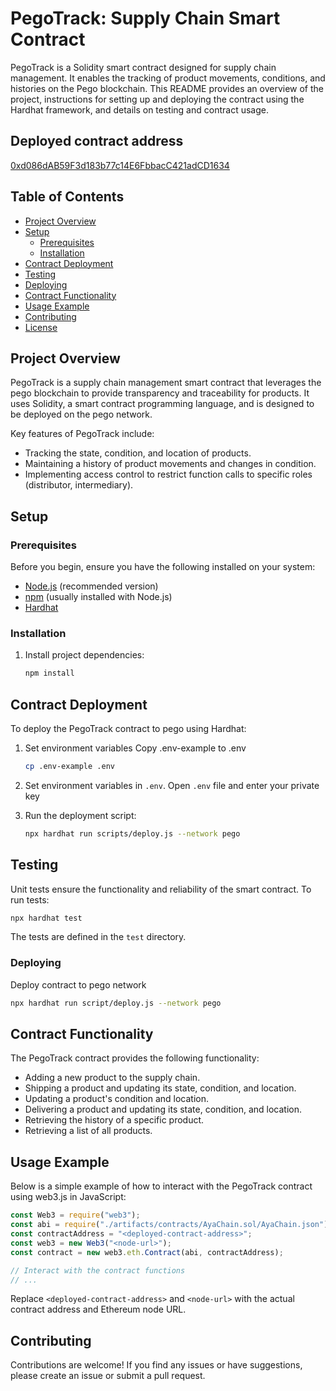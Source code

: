 # PegoTrack: Supply Chain Smart Contract

PegoTrack is a Solidity smart contract designed for supply chain management. It enables the tracking of product movements, conditions, and histories on the Pego blockchain. This README provides an overview of the project, instructions for setting up and deploying the contract using the Hardhat framework, and details on testing and contract usage.

## Deployed contract address

[0xd086dAB59F3d183b77c14E6FbbacC421adCD1634](https://scan.pego.network/address/0xd086dAB59F3d183b77c14E6FbbacC421adCD1634/)

## Table of Contents

- [Project Overview](#project-overview)
- [Setup](#setup)
  - [Prerequisites](#prerequisites)
  - [Installation](#installation)
- [Contract Deployment](#contract-deployment)
- [Testing](#testing)
- [Deploying](#deploying)
- [Contract Functionality](#contract-functionality)
- [Usage Example](#usage-example)
- [Contributing](#contributing)
- [License](#license)

## Project Overview

PegoTrack is a supply chain management smart contract that leverages the pego blockchain to provide transparency and traceability for products. It uses Solidity, a smart contract programming language, and is designed to be deployed on the pego network.

Key features of PegoTrack include:

- Tracking the state, condition, and location of products.
- Maintaining a history of product movements and changes in condition.
- Implementing access control to restrict function calls to specific roles (distributor, intermediary).

## Setup

### Prerequisites

Before you begin, ensure you have the following installed on your system:

- [Node.js](https://nodejs.org/) (recommended version)
- [npm](https://www.npmjs.com/) (usually installed with Node.js)
- [Hardhat](https://hardhat.org/)

### Installation

1. Install project dependencies:

   ```bash
   npm install
   ```

## Contract Deployment

To deploy the PegoTrack contract to pego using Hardhat:

1. Set environment variables
   Copy .env-example to .env
   ```bash
   cp .env-example .env
   ```
2. Set environment variables in `.env`.
   Open `.env` file and enter your private key
3. Run the deployment script:

   ```bash
   npx hardhat run scripts/deploy.js --network pego
   ```

## Testing

Unit tests ensure the functionality and reliability of the smart contract. To run tests:

```bash
npx hardhat test
```

The tests are defined in the `test` directory.

### Deploying

Deploy contract to pego network

```bash
npx hardhat run script/deploy.js --network pego
```

## Contract Functionality

The PegoTrack contract provides the following functionality:

- Adding a new product to the supply chain.
- Shipping a product and updating its state, condition, and location.
- Updating a product's condition and location.
- Delivering a product and updating its state, condition, and location.
- Retrieving the history of a specific product.
- Retrieving a list of all products.

## Usage Example

Below is a simple example of how to interact with the PegoTrack contract using web3.js in JavaScript:

```javascript
const Web3 = require("web3");
const abi = require("./artifacts/contracts/AyaChain.sol/AyaChain.json").abi;
const contractAddress = "<deployed-contract-address>";
const web3 = new Web3("<node-url>");
const contract = new web3.eth.Contract(abi, contractAddress);

// Interact with the contract functions
// ...
```

Replace `<deployed-contract-address>` and `<node-url>` with the actual contract address and Ethereum node URL.

## Contributing

Contributions are welcome! If you find any issues or have suggestions, please create an issue or submit a pull request.
